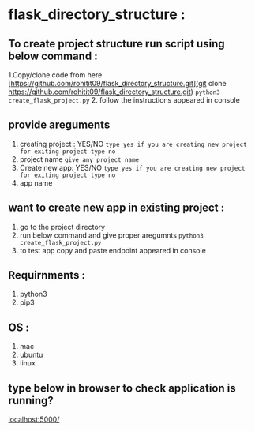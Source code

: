 # flask_directory_structure :
## To create project structure run script using below command :
1.Copy/clone code from here [https://github.com/rohitit09/flask_directory_structure.git](git clone https://github.com/rohitit09/flask_directory_structure.git)
```python3 create_flask_project.py```
2.  follow the instructions appeared in console

## provide areguments
1. creating project : YES/NO
```type yes if you are creating new project for exiting project type no```
2. project name
```give any project name```
3. Create new app: YES/NO
```type yes if you are creating new project for exiting project type no```
4. app name
		

## want to create new app in existing project :
1. go to the project directory
2. run below command and give proper aregumnts
```python3 create_flask_project.py```
3. to test app copy and paste endpoint appeared in console

## Requirnments :
1. python3
2. pip3

## OS :
1. mac
2. ubuntu
3. linux

## type below in browser to check application is running?
[localhost:5000/](localhost:5000/)
